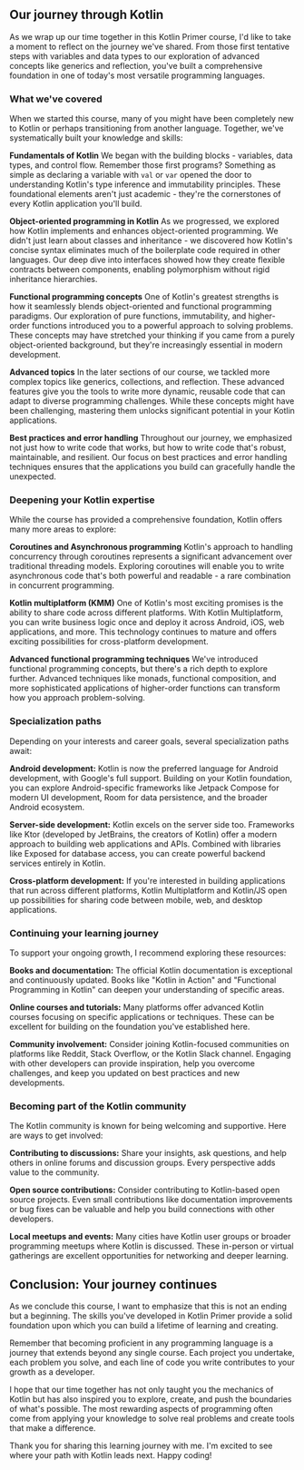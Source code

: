 ## Our journey through Kotlin

As we wrap up our time together in this Kotlin Primer course, I'd like to take a moment to reflect on the journey we've shared. From those first tentative steps with variables and data types to our exploration of advanced concepts like generics and reflection, you've built a comprehensive foundation in one of today's most versatile programming languages.

### What we've covered

When we started this course, many of you might have been completely new to Kotlin or perhaps transitioning from another language. Together, we've systematically built your knowledge and skills:

**Fundamentals of Kotlin** We began with the building blocks - variables, data types, and control flow. Remember those first programs? Something as simple as declaring a variable with `val` or `var` opened the door to understanding Kotlin's type inference and immutability principles. These foundational elements aren't just academic - they're the cornerstones of every Kotlin application you'll build.

**Object-oriented programming in Kotlin** As we progressed, we explored how Kotlin implements and enhances object-oriented programming. We didn't just learn about classes and inheritance - we discovered how Kotlin's concise syntax eliminates much of the boilerplate code required in other languages. Our deep dive into interfaces showed how they create flexible contracts between components, enabling polymorphism without rigid inheritance hierarchies.

**Functional programming concepts** One of Kotlin's greatest strengths is how it seamlessly blends object-oriented and functional programming paradigms. Our exploration of pure functions, immutability, and higher-order functions introduced you to a powerful approach to solving problems. These concepts may have stretched your thinking if you came from a purely object-oriented background, but they're increasingly essential in modern development.

**Advanced topics** In the later sections of our course, we tackled more complex topics like generics, collections, and reflection. These advanced features give you the tools to write more dynamic, reusable code that can adapt to diverse programming challenges. While these concepts might have been challenging, mastering them unlocks significant potential in your Kotlin applications.

**Best practices and error handling** Throughout our journey, we emphasized not just how to write code that works, but how to write code that's robust, maintainable, and resilient. Our focus on best practices and error handling techniques ensures that the applications you build can gracefully handle the unexpected.

### Deepening your Kotlin expertise

While the course has provided a comprehensive foundation, Kotlin offers many more areas to explore:

**Coroutines and Asynchronous programming** Kotlin's approach to handling concurrency through coroutines represents a significant advancement over traditional threading models. Exploring coroutines will enable you to write asynchronous code that's both powerful and readable - a rare combination in concurrent programming.

**Kotlin multiplatform (KMM)** One of Kotlin's most exciting promises is the ability to share code across different platforms. With Kotlin Multiplatform, you can write business logic once and deploy it across Android, iOS, web applications, and more. This technology continues to mature and offers exciting possibilities for cross-platform development.

**Advanced functional programming techniques** We've introduced functional programming concepts, but there's a rich depth to explore further. Advanced techniques like monads, functional composition, and more sophisticated applications of higher-order functions can transform how you approach problem-solving.

### Specialization paths

Depending on your interests and career goals, several specialization paths await:

**Android development:** Kotlin is now the preferred language for Android development, with Google's full support. Building on your Kotlin foundation, you can explore Android-specific frameworks like Jetpack Compose for modern UI development, Room for data persistence, and the broader Android ecosystem.

**Server-side development:** Kotlin excels on the server side too. Frameworks like Ktor (developed by JetBrains, the creators of Kotlin) offer a modern approach to building web applications and APIs. Combined with libraries like Exposed for database access, you can create powerful backend services entirely in Kotlin.

**Cross-platform development:** If you're interested in building applications that run across different platforms, Kotlin Multiplatform and Kotlin/JS open up possibilities for sharing code between mobile, web, and desktop applications.

### Continuing your learning journey

To support your ongoing growth, I recommend exploring these resources:

**Books and documentation:** The official Kotlin documentation is exceptional and continuously updated. Books like "Kotlin in Action" and "Functional Programming in Kotlin" can deepen your understanding of specific areas.

**Online courses and tutorials:** Many platforms offer advanced Kotlin courses focusing on specific applications or techniques. These can be excellent for building on the foundation you've established here.

**Community involvement:** Consider joining Kotlin-focused communities on platforms like Reddit, Stack Overflow, or the Kotlin Slack channel. Engaging with other developers can provide inspiration, help you overcome challenges, and keep you updated on best practices and new developments.

### Becoming part of the Kotlin community

The Kotlin community is known for being welcoming and supportive. Here are ways to get involved:

**Contributing to discussions:** Share your insights, ask questions, and help others in online forums and discussion groups. Every perspective adds value to the community.

**Open source contributions:** Consider contributing to Kotlin-based open source projects. Even small contributions like documentation improvements or bug fixes can be valuable and help you build connections with other developers.

**Local meetups and events:** Many cities have Kotlin user groups or broader programming meetups where Kotlin is discussed. These in-person or virtual gatherings are excellent opportunities for networking and deeper learning.

## Conclusion: Your journey continues

As we conclude this course, I want to emphasize that this is not an ending but a beginning. The skills you've developed in Kotlin Primer provide a solid foundation upon which you can build a lifetime of learning and creating.

Remember that becoming proficient in any programming language is a journey that extends beyond any single course. Each project you undertake, each problem you solve, and each line of code you write contributes to your growth as a developer.

I hope that our time together has not only taught you the mechanics of Kotlin but has also inspired you to explore, create, and push the boundaries of what's possible. The most rewarding aspects of programming often come from applying your knowledge to solve real problems and create tools that make a difference.

Thank you for sharing this learning journey with me. I'm excited to see where your path with Kotlin leads next. Happy coding!